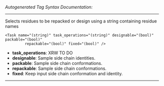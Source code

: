 _Autogenerated Tag Syntax Documentation:_

---
Selects residues to be repacked or design using a string containing residue names

```
<Task name="(string)" task_operations="(string)" designable="(bool)" packable="(bool)"
         repackable="(bool)" fixed="(bool)" />
```

-   **task_operations**: XRW TO DO
-   **designable**: Sample side chain identities.
-   **packable**: Sample side chain conformations.
-   **repackable**: Sample side chain conformations.
-   **fixed**: Keep input side chain conformation and identity.

---
